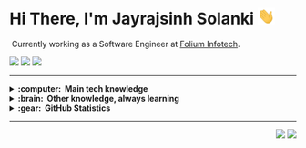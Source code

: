 <h1>Hi There, I'm Jayrajsinh Solanki <img  src="https://raw.githubusercontent.com/ABSphreak/ABSphreak/master/gifs/Hi.gif" width="30px"></h1>

 &nbsp;Currently working as a Software Engineer at [Folium Infotech](https://www.foliuminfotech.com/).
 
 <p align="left">
  <a href="https://join.skype.com/invite/xABrNftvFLqM"><img src="https://img.shields.io/badge/Skype-00AFF0?style=for-the-badge&logo=skype&logoColor=white" /></a>
  <a href="mailto:jayrajsinhsolanki.folium@gmail.com?subject=Olá%20Jayrajsinh%20Solanki"><img src="https://img.shields.io/badge/gmail-%23D14836.svg?&style=for-the-badge&logo=gmail&logoColor=white" /></a>
<!--   <a href="https://www.instagram.com/jayrajsinhsolanki_"><img src="https://img.shields.io/badge/instagram-%23dc2743.svg?&style=for-the-badge&logo=instagram&logoColor=white" /></a> -->
  <a href="https://www.linkedin.com/in/iamjayrajsinh"><img src="https://img.shields.io/badge/linkedin-%230077B5.svg?&style=for-the-badge&logo=linkedin&logoColor=white" /></a>
</p>

<hr/>

<details>
  <summary><b>:computer: &nbsp;Main tech knowledge</b></summary>
  <br/>

  ![HTML5](https://img.shields.io/badge/HTML5-%23E34F26.svg?style=flat&logo=html5&logoColor=white)
  ![CSS3](https://img.shields.io/badge/CSS3-%231572B6.svg?style=flat&logo=css3&logoColor=white)
  ![Bootstrap](https://img.shields.io/badge/BOOTSTRAP-%238511FA.svg?style=flat&logo=bootstrap&logoColor=white)
  ![JavaScript](https://img.shields.io/badge/JAVASCRIPT-%23323330.svg?style=flat&logo=javascript&logoColor=%23F7DF1E)
  ![jQuery](https://img.shields.io/badge/JQUERY-%230769AD.svg?style=flat&logo=jquery&logoColor=white)
  ![WordPress](https://img.shields.io/badge/WORDPRESS-%23117AC9.svg?style=flat&logo=WordPress&logoColor=white)
  ![PHP](https://img.shields.io/badge/PHP-%23777BB4.svg?style=flat&logo=php&logoColor=white)
  ![Code-Igniter](https://img.shields.io/badge/CODEIGNITOR-%23EF4223.svg?style=flat&logo=codeIgniter&logoColor=white)
  ![Laravel](https://img.shields.io/badge/LARAVEL-%23FF2D20.svg?style=flat&logo=laravel&logoColor=white)
  ![MySQL](https://img.shields.io/badge/MYSQL-4479A1.svg?style=flat&logo=mysql&logoColor=white)
  ![Git](https://img.shields.io/badge/GIT-%23F05033.svg?style=flat&logo=git&logoColor=white)
  ![GitHub](https://img.shields.io/badge/GITHUB-%23121011.svg?style=flat&logo=github&logoColor=white)
  ![Postman](https://img.shields.io/badge/POSTMAN-FF6C37?style=flat&logo=postman&logoColor=white)
  ![Visual Studio Code](https://img.shields.io/badge/VSCODE-0078d7.svg?style=flat&logo=visual-studio-code&logoColor=white)
  ![Sublime Text](https://img.shields.io/badge/SUBLIME-%23575757.svg?style=flat&logo=sublime-text&logoColor=important)
  
</details>


<details>
  <summary><b>:brain: &nbsp;Other knowledge, always learning</b></summary>
  <br/>

 ![MongoDB](https://img.shields.io/badge/MONGODB-%234ea94b.svg?style=flat&logo=mongodb&logoColor=white)
 ![Express.js](https://img.shields.io/badge/EXPRESS.JS-%23404d59.svg?style=flat&logo=express&logoColor=%2361DAFB)
 ![React](https://img.shields.io/badge/REACTJS-%2320232a.svg?style=flat&logo=react&logoColor=%2361DAFB)
 ![NodeJS](https://img.shields.io/badge/NODEJS-6DA55F?style=flat&logo=node.js&logoColor=white)
 ![Vue.js](https://img.shields.io/badge/VUEJS-%2335495e.svg?style=flat&logo=vuedotjs&logoColor=%234FC08D)
 ![TailwindCSS](https://img.shields.io/badge/TAILWINDCSS-%2338B2AC.svg?style=flat&logo=tailwind-css&logoColor=white)
 ![Postgres](https://img.shields.io/badge/POSTGRES-%23316192.svg?style=flat&logo=postgresql&logoColor=white)
 ![SASS](https://img.shields.io/badge/SASS-hotpink.svg?style=flat&logo=SASS&logoColor=white)
 ![Linux](https://img.shields.io/badge/LINUX-FCC624?style=flat&logo=linux&logoColor=black)

</details>



<details>
  <summary><b>:gear: &nbsp;GitHub Statistics</b></summary>
  <br/>
    <p align="left">
      <img height="137px" src="https://github-readme-stats.vercel.app/api?username=iamjayrajsinh&hide_title=true&hide_border=true&show_icons=true&include_all_commits=true&count_private=true&line_height=21&theme=nightowl" /> 
      <img height="137px" src="https://github-readme-stats.vercel.app/api/top-langs/?username=iamjayrajsinh&hide=html&hide_title=true&hide_border=true&layout=compact&langs_count=8&theme=nightowl" />
    </p>
</details>

<hr/>

<p align="right">
<img src="https://komarev.com/ghpvc/?username=iamjayrajsinh&style=plastic&label=Views"><img>
<img src="https://badges.pufler.dev/visits/iamjayrajsinh/iamjayrajsinh?color=black&logo=github" />
</p>
